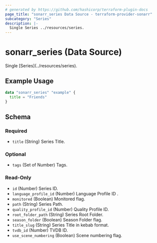 ```yaml
---
# generated by https://github.com/hashicorp/terraform-plugin-docs
page_title: "sonarr_series Data Source - terraform-provider-sonarr"
subcategory: "Series"
description: |-
  Single Series ../resources/series.
---
```


# sonarr_series (Data Source)

<!-- subcategory:Series -->Single [Series](../resources/series).

## Example Usage

```terraform
data "sonarr_series" "example" {
  title = "Friends"
}
```

<!-- schema generated by tfplugindocs -->
## Schema

### Required

- `title` (String) Series Title.

### Optional

- `tags` (Set of Number) Tags.

### Read-Only

- `id` (Number) Series ID.
- `language_profile_id` (Number) Language Profile ID .
- `monitored` (Boolean) Monitored flag.
- `path` (String) Series Path.
- `quality_profile_id` (Number) Quality Profile ID.
- `root_folder_path` (String) Series Root Folder.
- `season_folder` (Boolean) Season Folder flag.
- `title_slug` (String) Series Title in kebab format.
- `tvdb_id` (Number) TVDB ID.
- `use_scene_numbering` (Boolean) Scene numbering flag.


